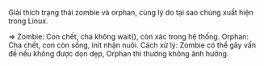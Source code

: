 Giải thích trạng thái zombie và orphan, cùng lý do tại sao chúng xuất hiện trong Linux.

=> Zombie: Con chết, cha không wait(), còn xác trong hệ thống.
Orphan: Cha chết, con còn sống, init nhận nuôi.
Cách xử lý: Zombie có thể gây vấn đề nếu không được dọn dẹp, Orphan thì thường không ảnh hưởng.

